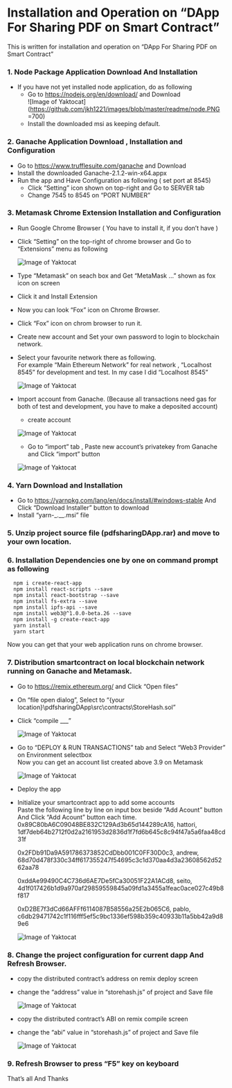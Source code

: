 # Installation and Operation on “DApp For Sharing PDF on Smart Contract”

This is written for installation and operation on “DApp For Sharing PDF on Smart Contract”
### 1.	Node Package Application Download And Installation

 - If you have not yet installed node application, do as following  
  	 - Go to https://nodejs.org/en/download/ and Download  
    ![Image of Yaktocat](https://github.com/jkh1221/images/blob/master/readme/node.PNG =700)  
  	 - Install the downloaded msi as keeping default.  

### 2.	Ganache Application Download , Installation and Configuration
  -	Go to https://www.trufflesuite.com/ganache and Download  
  -	Install the downloaded Ganache-2.1.2-win-x64.appx  
  -	Run the app and Have Configuration as following ( set port at 8545)  
    - Click “Setting” icon shown on top-right and Go to SERVER tab  
    - Change 7545 to 8545 on “PORT NUMBER”  

### 3.	Metamask Chrome Extension Installation and Configuration  
  -	Run Google Chrome Browser ( You have to install it, if you don’t have )  
  -	Click “Setting” on the top-right of chrome browser and Go to “Extensions” menu as following  
  
     ![Image of Yaktocat](https://github.com/jkh1221/images/blob/master/readme/meta1.PNG)  
     
  -	Type “Metamask” on seach box and Get “MetaMask …” shown as fox icon on screen  
  -	Click it and Install Extension  
  -	Now you can look “Fox” icon on Chrome Browser.  
  -	Click “Fox” icon on chrom browser to run it.  
  -	Create new account and Set your own password to login to blockchain network.  
  -	Select your favourite network there as following.  
    For example “Main Ethereum Network” for real network , “Localhost 8545” for development and test. In my case I did “Localhost 8545”  
 
      ![Image of Yaktocat](https://github.com/jkh1221/images/blob/master/readme/meta2.PNG)  

  -	Import account from Ganache. (Because all transactions need gas for both of test and development, you have to make a deposited account)
    - create account  
 
     ![Image of Yaktocat](https://github.com/jkh1221/images/blob/master/readme/meta3.PNG)  


    - Go to “import” tab , Paste new account’s privatekey from Ganache and Click “import” button  

     ![Image of Yaktocat](https://github.com/jkh1221/images/blob/master/readme/meta4.PNG)  

### 4.	Yarn Download and Installation

  -	Go to https://yarnpkg.com/lang/en/docs/install/#windows-stable And Click “Download Installer” button to download  
  -	Install “yarn-_.__.msi” file  

### 5.	Unzip project source file (pdfsharingDApp.rar) and move to your own location.
### 6.	Installation Dependencies one by one on command prompt as following
      npm i create-react-app  
      npm install react-scripts --save  
      npm install react-bootstrap --save  
      npm install fs-extra --save  
      npm install ipfs-api --save  
      npm install web3@^1.0.0-beta.26 --save  
      npm install -g create-react-app  
      yarn install  
      yarn start  

   Now you can get that your web application runs on chrome browser.

### 7.	Distribution smartcontract on local blockchain network running on Ganache and Metamask.
  - Go to https://remix.ethereum.org/ and Click “Open files”  
  - On “file open dialog”, Select to  “{your location}\pdfsharingDApp\src\contracts\StoreHash.sol”  
  - Click “compile ___”  
  
       ![Image of Yaktocat](https://github.com/jkh1221/images/blob/master/readme/remix1.PNG)  
  
  - Go to “DEPLOY & RUN TRANSACTIONS” tab and Select “Web3 Provider” on Environment selectbox  
    Now you can get an account list created above 3.9 on Metamask 
    
      ![Image of Yaktocat](https://github.com/jkh1221/images/blob/master/readme/remix2.PNG)  

  - Deploy the app  
  - Initialize your smartcontract app to add some accounts  
     Paste the following line by line on input box beside “Add Acount” button And Click “Add Acount” button each time.  
     0x89C80bA6C09048BE832C129Ad3b65d144289cA16, hattori, 1df7deb64b2712f0d2a2161953d2836d1f7fd6b645c8c94f47a5a6faa48cd31f  

     0x2FDb91Da9A591786373852CdDbb001C0FF30D0c3, andrew, 68d70d478f330c34ff617355247f54695c3c1d370aa4d3a23608562d5262aa78  

     0xddAe99490C4C736d6AE7De5fCa30051F22A1ACd8, seito, 4d1f017426b1d9a970af29859559845a09fd1a3455a1feac0ace027c49b8f817  

     0xD2BE7f3dCd66AFFf6114087B58556a25E2b065C6, pablo, c6db29471742c1f116fff5ef5c9bc1336ef598b359c40933b11a5bb42a9d89e6  

     ![Image of Yaktocat](https://github.com/jkh1221/images/blob/master/readme/accounts.PNG)  
 

### 8.	Change the project configuration for current dapp And Refresh Browser.
  - copy the distributed contract’s address on remix deploy screen  
  - change the “address” value  in  “storehash.js” of project and Save file  
 
      ![Image of Yaktocat](https://github.com/jkh1221/images/blob/master/readme/config.PNG)  

  - copy the distributed contract’s ABI on remix compile screen  
  - change the “abi” value  in  “storehash.js” of project and Save file  

     ![Image of Yaktocat](https://github.com/jkh1221/images/blob/master/readme/remix3.PNG)  
 

### 9.	Refresh Browser to press “F5” key on keyboard

That’s all And Thanks 

